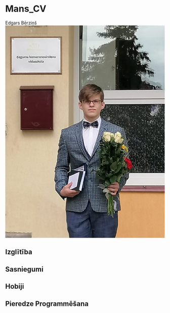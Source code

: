 # Mans_CV
Edgars Bērziņš ![image of me](Image.jpg)

## Izglītība



## Sasniegumi



## Hobiji



## Pieredze Programmēšana